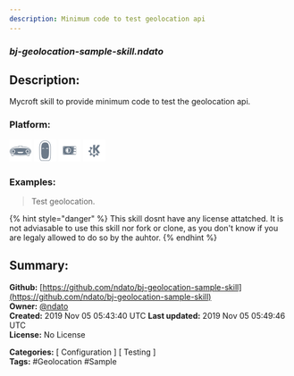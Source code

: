 ```yaml
---
description: Minimum code to test geolocation api
---
```


### _bj-geolocation-sample-skill.ndato_  
## Description:  
Mycroft skill to provide minimum code to test the geolocation api.  
  
  
### Platform:  
 ![Mark I](../.gitbook/assets/mark-1-icon.png)  ![Mark II](../.gitbook/assets/mark-2-icon.png)  ![Picroft](../.gitbook/assets/picroft-icon.png)  ![plasmoid](../.gitbook/assets/kde.png)   
### Examples:  
> Test geolocation.  
  
{% hint style="danger" %}
This skill dosnt have any license attatched. It is not adviasable to use this skill nor fork or clone, as you don't know if you are legaly allowed to do so by the auhtor.
{% endhint %}
  
## Summary:  
**Github:** [https://github.com/ndato/bj-geolocation-sample-skill](https://github.com/ndato/bj-geolocation-sample-skill)  
**Owner:** [@ndato](https://github.com/ndato)  
**Created:** 2019 Nov 05 05:43:40 UTC  **Last updated:** 2019 Nov 05 05:49:46 UTC  
**License:** No License  
  
**Categories:** [ Configuration ] [ Testing ]   
**Tags:** \#Geolocation \#Sample   
